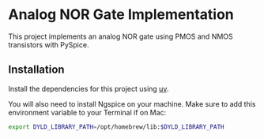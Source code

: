 # Analog NOR Gate Implementation

This project implements an analog NOR gate using PMOS and NMOS transistors with PySpice.

## Installation

Install the dependencies for this project using [uv](https://github.com/astral-sh/uv).

You will also need to install Ngspice on your machine. Make sure to add this environment variable to your Terminal if on Mac:

```bash
export DYLD_LIBRARY_PATH=/opt/homebrew/lib:$DYLD_LIBRARY_PATH
```